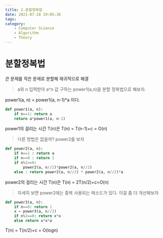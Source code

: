 ```yaml
---
title: 2.분할정복법
date: 2021-07-28 19:05:36
tags:
category:
    - Computer Science
    - Algorithm
    - Theory
---
```

# 분할정복법
큰 문제를 작은 문제로 분할해 재귀적으로 해결

> a와 n 입력받아 a^n 값 구하는 power1(a,n)을 분할 정복법으로 해보자.


power1(a, n) = power1(a, n-1)*a 이다.

```python
def power1(a, n):
    if n==1: return a
    return a*power1(a, n-1)
```
power1의 걸리는 시간 T(n)은
T(n) = T(n-1)+c = O(n)

> 다른 방법은 없을까? power2를 보자

```python
def power2(a, n):
    if n==1 : return a
    if n==0 : return 1
    if n%2==0:
        power2(a, n//2)*power2(a, n//2)
    else : return power2(a, n//2) * power2(a, n//2)*a
```
power2의 걸리는 시간 T(n)은
T(n) = 2T(n/2)+c=O(n)

> 자세히 보면 power2에는 중복 사용되는 메소드가 있다.
이걸 좀 더 개선해보자

```python
def power3(a, n):
    if n==0: return 1
    x = power3(a, n//2)
    if n%2==0: return x*x
    else return x*x*a
```
T(n) = T(n/2)+c = O(logn)